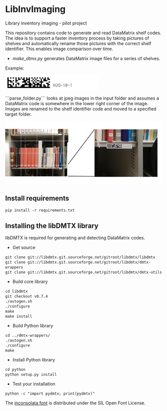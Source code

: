 # LibInvImaging
Library inventory imaging - pilot project

This repository contains code to generate and read DataMatrix shelf
codes. The idea is to support a faster inventory process by taking
pictures of shelves and automatically rename those pictures with the
correct shelf identifier. This enables image comparison over time.

 * _make_dtmx.py_ generates DataMatrix image files for a series of shelves.

Example:

![Data Matrix code example](https://raw.githubusercontent.com/Kungbib/LibInvImaging/master/dmtxexamples/H2O-10-1.png)

´´´parse_folder.py´´´ looks at jpeg images in the input folder and assumes
a DataMatrix code is somewhere in the lower right corner of the image.
Images are renamed to the shelf identifier code and moved to a specified
target folder.

![Data Matrix image corner](/docs/example.jpg?raw=true)


## Install requirements

```
pip install -r requirements.txt
```


## Installing the libDMTX library

libDMTX is required for generating and detecting DataMatrix codes.

* Get source

```
git clone git://libdmtx.git.sourceforge.net/gitroot/libdmtx/libdmtx
git clone git://libdmtx.git.sourceforge.net/gitroot/libdmtx/dmtx-wrappers
git clone git://libdmtx.git.sourceforge.net/gitroot/libdmtx/dmtx-utils
```

* Build core library

```
cd libdmtx
git checkout v0.7.4
./autogen.sh
./configure
make
make install
```

* Build Python library

```
cd ../dmtx-wrappers/
./autogen.sh
./configure
make
```

* Install Python library

```
cd python
python setup.py install
```

* Test your installation

```
python -c "import pydmtx; print(pydmtx)"
```


The [inconsolata font](https://en.wikipedia.org/wiki/Inconsolata) is distributed under the SIL Open Font License.
